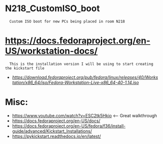 # N218_CustomISO_boot
      Custom ISO boot for new PCs being placed in room N218

# https://docs.fedoraproject.org/en-US/workstation-docs/

      This is the installation version I will be using to start creating the kickstart file

- _https://download.fedoraproject.org/pub/fedora/linux/releases/40/Workstation/x86_64/iso/Fedora-Workstation-Live-x86_64-40-1.14.iso_






# Misc:
- https://www.youtube.com/watch?v=ESC2tk5Hkio <-- Great walkthrough
- https://docs.fedoraproject.org/en-US/docs/  
- https://docs.fedoraproject.org/en-US/fedora/f36/install-guide/advanced/Kickstart_Installations/
- https://pykickstart.readthedocs.io/en/latest/


